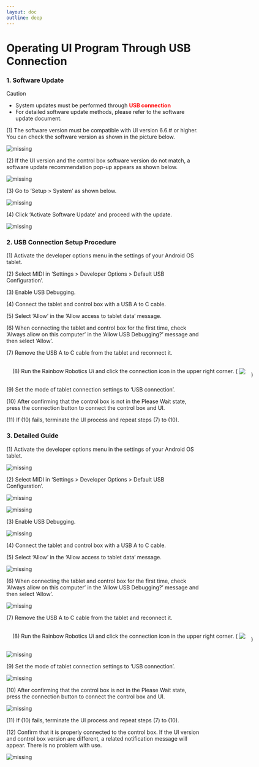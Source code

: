 ```yaml
---
layout: doc
outline: deep
---
```


# Operating UI Program Through USB Connection

### 1. Software Update

<div class="warning custom-block">
    <p class="custom-block-title">Caution</p>
    <ul>
        <li>
            System updates must be performed through <span style="color:red"><b>USB connection</b></span>
        </li>
        <li>
            For detailed software update methods, please refer to the software update document.
        </li>
    </ul>
</div>

(1) The software version must be compatible with UI version 6.6.# or higher. You can check the software version as shown in the picture below.

![missing](/technical_docs/common/ui_connection_usb/ui1.png)
<br>

(2)	If the UI version and the control box software version do not match, a software update recommendation pop-up appears as shown below.

![missing](/technical_docs/common/ui_connection_usb/ui2.png)
<br>

(3)	Go to ‘Setup > System’ as shown below.

![missing](/technical_docs/common/ui_connection_usb/ui3.png)
<br>

(4)	Click ‘Activate Software Update’ and proceed with the update.

![missing](/technical_docs/common/ui_connection_usb/ui4.png)
<br>

### 2. USB Connection Setup Procedure

(1)	Activate the developer options menu in the settings of your Android OS tablet. <br>

(2)	Select MIDI in ‘Settings > Developer Options > Default USB Configuration’.

(3)	Enable USB Debugging.

(4)	Connect the tablet and control box with a USB A to C cable.

(5)	Select ‘Allow’ in the ‘Allow access to tablet data’ message.

(6)	When connecting the tablet and control box for the first time, check ‘Always allow on this computer’ in the ‘Allow USB Debugging?’ message and then select ‘Allow’.

(7)	Remove the USB A to C cable from the tablet and reconnect it.

<p style="display:flex; align-items:center; white-space:pre">
    (8)	Run the Rainbow Robotics Ui and click the connection icon in the upper right corner. ( 
    <img src="/technical_docs/common/tcp_wireless/4-1.png" />
    )</p>

(9)	Set the mode of tablet connection settings to ‘USB connection’.

(10) After confirming that the control box is not in the Please Wait state, <br>press the connection button to connect the control box and UI.

(11) If (10) fails, terminate the UI process and repeat steps (7) to (10).



### 3. Detailed Guide
(1)	Activate the developer options menu in the settings of your Android OS tablet.

![missing](/technical_docs/common/ui_connection_usb/ui5.png)
<br>

(2)	Select MIDI in ‘Settings > Developer Options > Default USB Configuration’.

![missing](/technical_docs/common/ui_connection_usb/ui6.png)

![missing](/technical_docs/common/ui_connection_usb/ui7.png)


(3)	Enable USB Debugging.

![missing](/technical_docs/common/ui_connection_usb/ui8.png)
<br>

(4)	Connect the tablet and control box with a USB A to C cable.

(5)	Select ‘Allow’ in the ‘Allow access to tablet data’ message.

![missing](/technical_docs/common/ui_connection_usb/ui9.png)
<br>

(6)	When connecting the tablet and control box for the first time, check ‘Always allow on this computer’ in the ‘Allow USB Debugging?’ message and then select ‘Allow’.

![missing](/technical_docs/common/ui_connection_usb/ui10.png)
<br>

(7)	Remove the USB A to C cable from the tablet and reconnect it.

<p style="display:flex; align-items:center; white-space:pre">
    (8)	Run the Rainbow Robotics Ui and click the connection icon in the upper right corner. ( 
    <img src="/technical_docs/common/tcp_wireless/4-1.png" />
    )</p>

![missing](/technical_docs/common/ui_connection_usb/ui11.png)
<br>

(9)	Set the mode of tablet connection settings to ‘USB connection’.

![missing](/technical_docs/common/ui_connection_usb/ui12.png)
<br>

(10) After confirming that the control box is not in the Please Wait state, press the connection button to connect the control box and UI.

![missing](/technical_docs/common/ui_connection_usb/ui13.png)
<br>

(11) If (10) fails, terminate the UI process and repeat steps (7) to (10).

(12) Confirm that it is properly connected to the control box. If the UI version and control box version are different, a related notification message will appear. There is no problem with use.

![missing](/technical_docs/common/ui_connection_usb/ui14.png)
<br>